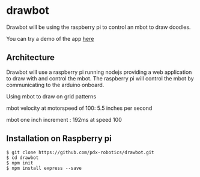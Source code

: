 # drawbot

Drawbot will be using the raspberry pi to control an mbot to draw doodles. 

You can try a demo of the app [here](http://homeolson.ddns.net)

## Architecture

Drawbot will use a raspberry pi running nodejs providing a web application to draw with and control the mbot. The raspberry pi will control the mbot by communicating to the arduino onboard. 

Using mbot to draw on grid patterns 

mbot velocity at motorspeed of 100: 5.5 inches per second

mbot one inch increment : 192ms at speed 100

## Installation on Raspberry pi

```
$ git clone https://github.com/pdx-robotics/drawbot.git
$ cd drawbot
$ npm init
$ npm install express --save
```
